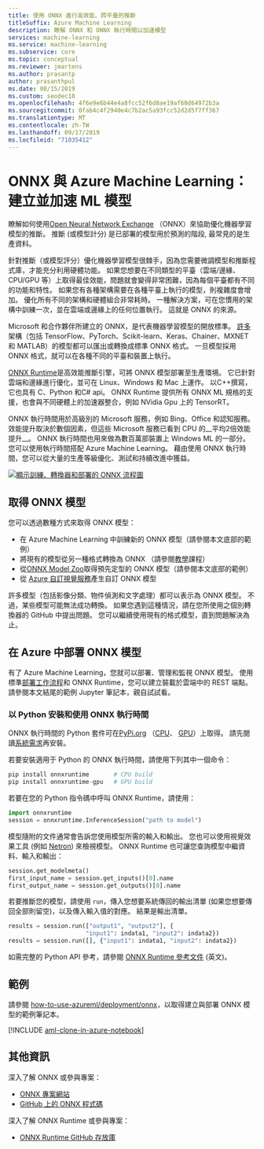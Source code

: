 ```yaml
---
title: 使用 ONNX 進行高效能、跨平臺的推斷
titleSuffix: Azure Machine Learning
description: 瞭解 ONNX 和 ONNX 執行時間以加速模型
services: machine-learning
ms.service: machine-learning
ms.subservice: core
ms.topic: conceptual
ms.reviewer: jmartens
ms.author: prasantp
author: prasanthpul
ms.date: 08/15/2019
ms.custom: seodec18
ms.openlocfilehash: 4f6e9e6b44e4a8fcc52f6d8ae19af60d64972b3a
ms.sourcegitcommit: 0fab4c4f2940e4c7b2ac5a93fcc52d2d5f7ff367
ms.translationtype: MT
ms.contentlocale: zh-TW
ms.lasthandoff: 09/17/2019
ms.locfileid: "71035412"
---
```

# <a name="onnx-and-azure-machine-learning-create-and-accelerate-ml-models"></a>ONNX 與 Azure Machine Learning：建立並加速 ML 模型

瞭解如何使用[Open Neural Network Exchange](https://onnx.ai) （ONNX）來協助優化機器學習模型的推斷。 推斷 (或模型計分) 是已部署的模型用於預測的階段, 最常見的是生產資料。 

針對推斷（或模型評分）優化機器學習模型很棘手，因為您需要微調模型和推斷程式庫，才能充分利用硬體功能。 如果您想要在不同類型的平臺（雲端/邊緣、CPU/GPU 等）上取得最佳效能，問題就會變得非常困難，因為每個平臺都有不同的功能和特性。 如果您有各種架構需要在各種平臺上執行的模型，則複雜度會增加。 優化所有不同的架構和硬體組合非常耗時。 一種解決方案，可在您慣用的架構中訓練一次，並在雲端或邊緣上的任何位置執行。 這就是 ONNX 的來源。

Microsoft 和合作夥伴所建立的 ONNX，是代表機器學習模型的開放標準。 [許多](https://onnx.ai/supported-tools)架構（包括 TensorFlow、PyTorch、Scikit-learn、Keras、Chainer、MXNET 和 MATLAB）的模型都可以匯出或轉換成標準 ONNX 格式。 一旦模型採用 ONNX 格式，就可以在各種不同的平臺和裝置上執行。

[ONNX Runtime](https://github.com/Microsoft/onnxruntime)是高效能推斷引擎，可將 ONNX 模型部署至生產環境。 它已針對雲端和邊緣進行優化，並可在 Linux、Windows 和 Mac 上運作。 以C++撰寫，它也具有 C、Python 和C# api。 ONNX Runtime 提供所有 ONNX ML 規格的支援，也會與不同硬體上的加速器整合，例如 NVidia Gpu 上的 TensorRT。

ONNX 執行時間用於高級別的 Microsoft 服務，例如 Bing、Office 和認知服務。 效能提升取決於數個因素，但這些 Microsoft 服務已看到 CPU 的__平均2倍效能提升__。 ONNX 執行時間也用來做為數百萬部裝置上 Windows ML 的一部分。 您可以使用執行時間搭配 Azure Machine Learning。 藉由使用 ONNX 執行時間，您可以從大量的生產等級優化、測試和持續改進中獲益。

[![顯示訓練、轉換器和部署的 ONNX 流程圖](media/concept-onnx/onnx.png)](./media/concept-onnx/onnx.png#lightbox)

## <a name="get-onnx-models"></a>取得 ONNX 模型

您可以透過數種方式來取得 ONNX 模型：
+ 在 Azure Machine Learning 中訓練新的 ONNX 模型（請參閱本文底部的範例）
+ 將現有的模型從另一種格式轉換為 ONNX （請參閱[教學](https://github.com/onnx/tutorials)課程） 
+ 從[ONNX Model Zoo](https://github.com/onnx/models)取得預先定型的 ONNX 模型（請參閱本文底部的範例）
+ 從 [Azure 自訂視覺服務](https://docs.microsoft.com/azure/cognitive-services/Custom-Vision-Service/)產生自訂 ONNX 模型 

許多模型（包括影像分類、物件偵測和文字處理）都可以表示為 ONNX 模型。 不過，某些模型可能無法成功轉換。 如果您遇到這種情況，請在您所使用之個別轉換器的 GitHub 中提出問題。 您可以繼續使用現有的格式模型，直到問題解決為止。

## <a name="deploy-onnx-models-in-azure"></a>在 Azure 中部署 ONNX 模型

有了 Azure Machine Learning，您就可以部署、管理和監視 ONNX 模型。 使用標準[部署工作流程](concept-model-management-and-deployment.md)和 ONNX Runtime，您可以建立裝載於雲端中的 REST 端點。 請參閱本文結尾的範例 Jupyter 筆記本，親自試試看。 

### <a name="install-and-use-onnx-runtime-with-python"></a>以 Python 安裝和使用 ONNX 執行時間

ONNX 執行時間的 Python 套件可在[PyPi.org](https://pypi.org) （[CPU](https://pypi.org/project/onnxruntime)、 [GPU](https://pypi.org/project/onnxruntime-gpu)）上取得。 請先閱讀[系統需求](https://github.com/Microsoft/onnxruntime#system-requirements)再安裝。 

 若要安裝適用于 Python 的 ONNX 執行時間，請使用下列其中一個命令： 
```python   
pip install onnxruntime       # CPU build
pip install onnxruntime-gpu   # GPU build
```

若要在您的 Python 指令碼中呼叫 ONNX Runtime，請使用：    
```python
import onnxruntime
session = onnxruntime.InferenceSession("path to model")
```

模型隨附的文件通常會告訴您使用模型所需的輸入和輸出。 您也可以使用視覺效果工具 (例如 [Netron](https://github.com/lutzroeder/Netron)) 來檢視模型。 ONNX Runtime 也可讓您查詢模型中繼資料、輸入和輸出：    
```python
session.get_modelmeta()
first_input_name = session.get_inputs()[0].name
first_output_name = session.get_outputs()[0].name
```

若要推斷您的模型，請使用 `run`，傳入您想要系統傳回的輸出清單 (如果您想要傳回全部則留空)，以及傳入輸入值的對應。 結果是輸出清單。  
```python
results = session.run(["output1", "output2"], {
                      "input1": indata1, "input2": indata2})
results = session.run([], {"input1": indata1, "input2": indata2})
```

如需完整的 Python API 參考，請參閱 [ONNX Runtime 參考文件](https://aka.ms/onnxruntime-python) (英文)。    

## <a name="examples"></a>範例

請參閱 [how-to-use-azureml/deployment/onnx](https://github.com/Azure/MachineLearningNotebooks/blob/master/how-to-use-azureml/deployment/onnx)，以取得建立與部署 ONNX 模型的範例筆記本。

[!INCLUDE [aml-clone-in-azure-notebook](../../../includes/aml-clone-for-examples.md)]

## <a name="more-info"></a>其他資訊

深入了解 ONNX 或參與專案：
+ [ONNX 專案網站](https://onnx.ai)
+ [GitHub 上的 ONNX 程式碼](https://github.com/onnx/onnx)

深入了解 ONNX Runtime 或參與專案：
+ [ONNX Runtime GitHub 存放庫](https://github.com/Microsoft/onnxruntime)


